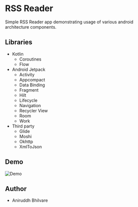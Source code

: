 
# RSS Reader
Simple RSS Reader app demonstrating usage of various android architecture components.

## Libraries
- Kotlin
    - Coroutines
    - Flow
- Android Jetpack
    - Activity
    - Appcompact
    - Data Binding
    - Fragment
    - Hilt
    - Lifecycle
    - Navigation
    - Recycler View
    - Room
    - Work
- Third party
    - Glide
    - Moshi
    - Okhttp
    - XmlToJson

## Demo
![Demo](https://raw.github.com/uniruddh/RSSReader/master/mockups/demo.gif)

## Author
- Aniruddh Bhilvare


